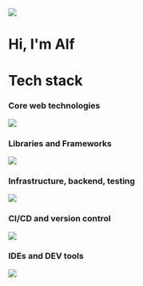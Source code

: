 <img src="https://user-images.githubusercontent.com/17450825/204814264-0bd805a3-a876-4567-8513-9730f232833b.jpeg" />

# Hi, I'm Alf 


# Tech stack

### Core web technologies

<img src="https://skillicons.dev/icons?i=html,css,js,ts" />

### Libraries and Frameworks

<img src="https://skillicons.dev/icons?i=react,redux,nodejs,angular,materialui,vue,svelte,bootstrap,wordpress,jquery&perline=50" />

### Infrastructure, backend, testing

<img src="https://skillicons.dev/icons?i=aws,docker,webpack,php,sass,jest,mysql,mongo&perline=50" />

### CI/CD and version control

<img src="https://skillicons.dev/icons?i=git,gitlab,github&perline=50" />

### IDEs and DEV tools

<img src="https://skillicons.dev/icons?i=vscode,atom&perline=50" />

